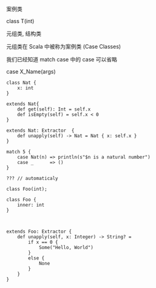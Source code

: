 
案例类


class T(int)


元组类, 结构类

元组类在 Scala 中被称为案例类 (Case Classes)


我们已经知道 match case 中的 case 可以省略



case X_Name(args)


````valkyrie
class Nat {
    x: int
}

extends Nat{
    def get(self): Int = self.x
    def isEmpty(self) = self.x < 0
}

extends Nat: Extractor  {
    def unapply(self) -> Nat = Nat { x: self.x }
}

match 5 {
    case Nat(n) => println(s"$n is a natural number")
    case _      => ()
}

??? // automaticaly
````


````valkyrie
class Foo(int);

class Foo {
    inner: int
}



extends Foo: Extractor {
    def unapply(self, x: Integer) -> String? =
        if x == 0 {
            Some("Hello, World")
        }
        else {
            None
        }
    }
}





````
